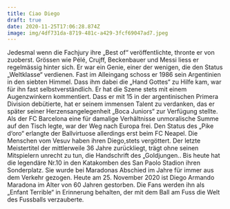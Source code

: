 ```yaml
---
title: Ciao Diego
draft: true
date: 2020-11-25T17:06:28.874Z
image: img/4df731da-8719-481c-a429-3fcf69047ad7.jpeg
---
```

Jedesmal wenn die Fachjury ihre „Best of“ veröffentlichte, thronte er von zuoberst. Grössen wie Pélé, Crujff, Beckenbauer und Messi liess er regelmässig hinter sich. Er war ein Genie, einer der wenigen, die den Status „Weltklasse“ verdienen. Fast im Alleingang schoss er 1986 sein Argentinien in den siebten Himmel. Dass ihm dabei die „Hand Gottes“ zu Hilfe kam, war für ihn fast selbstverständlich. Er hat die Szene stets mit einem Augenzwinkern kommentiert. Dass er mit 15 in der argentinischen Primera Division debütierte, hat er seinem immensen Talent zu verdanken, das er später seiner Herzensangelegenheit „Boca Juniors“ zur Verfügung stellte. Als der FC Barcelona eine für damalige Verhältnisse unmoralische Summe auf den Tisch legte, war der Weg nach Europa frei. Den Status des „Pike d‘oro“  erlangte der Ballvirtuose allerdings erst beim FC Neapel. Die Menschen vom Vesuv haben ihren Diego,stets vergöttert. Der letzte Meistertitel der mittlerweile 36 Jahre zurückliegt, trägt ohne seinen Mitspielern unrecht zu tun, die Handschrift des „Goldjungen.. Bis heute hat die legendäre Nr.10 in den Katakomben des San Paolo Stadion ihren Sonderplatz. Sie wurde bei Maradonas Abschied im Jahre für immer aus dem Verkehr gezogen. Heute am 25. November 2020 ist Diego Armando Maradona im Alter von 60 Jahren gestorben. Die Fans werden ihn als „Enfant Terrible“ in Erinnerung behalten, der mit dem Ball am Fuss die Welt des Fussballs verzauberte.